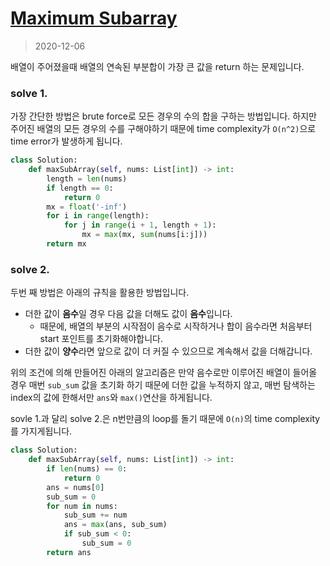 # [Maximum Subarray](https://leetcode.com/explore/interview/card/top-interview-questions-easy/97/dynamic-programming/566/)

> 2020-12-06

배열이 주어졌을때 배열의 연속된 부분합이 가장 큰 값을 return 하는 문제입니다.

### solve 1.
가장 간단한 방법은 brute force로 모든 경우의 수의 합을 구하는 방법입니다. 하지만 주어진 배열의 모든 경우의 수를 구해야하기 때문에
time complexity가 `O(n^2)`으로 time error가 발생하게 됩니다.
```python
class Solution:
    def maxSubArray(self, nums: List[int]) -> int:
        length = len(nums)
        if length == 0:
            return 0
        mx = float('-inf')
        for i in range(length):
            for j in range(i + 1, length + 1):
                mx = max(mx, sum(nums[i:j]))
        return mx
```

### solve 2.
두번 째 방법은 아래의 규칙을 활용한 방법입니다.
- 더한 값이 **음수**일 경우 다음 값을 더해도 값이 **음수**입니다. 
    - 때문에, 배열의 부분의 시작점이 음수로 시작하거나 합이 음수라면 처음부터 start 포인트를 초기화해야합니다.
- 더한 값이 **양수**라면 앞으로 값이 더 커질 수 있으므로 계속해서 값을 더해갑니다.

위의 조건에 의해 만들어진 아래의 알고리즘은 만약 음수로만 이루어진 배열이 들어올 경우 매번 `sub_sum` 값을 초기화 하기 때문에
더한 값을 누적하지 않고, 매번 탐색하는 index의 값에 한해서만 `ans`와 `max()`연산을 하게됩니다.
 
sovle 1.과 달리 solve 2.은 n번만큼의 loop를 돌기 때문에 `O(n)`의 time complexity를 가지게됩니다.

```python
class Solution:
    def maxSubArray(self, nums: List[int]) -> int:
        if len(nums) == 0:
            return 0
        ans = nums[0]
        sub_sum = 0
        for num in nums:
            sub_sum += num
            ans = max(ans, sub_sum)
            if sub_sum < 0:
                sub_sum = 0
        return ans
```